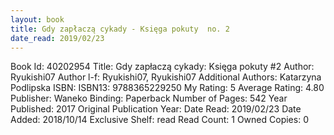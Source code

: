 ```yaml
---
layout: book
title: Gdy zapłaczą cykady - Księga pokuty  no. 2
date_read: 2019/02/23
---
```


Book Id: 40202954
Title: Gdy zapłaczą cykady: Księga pokuty #2
Author: Ryukishi07
Author l-f: Ryukishi07, Ryukishi07
Additional Authors: Katarzyna Podlipska
ISBN: 
ISBN13: 9788365229250
My Rating: 5
Average Rating: 4.80
Publisher: Waneko
Binding: Paperback
Number of Pages: 542
Year Published: 2017
Original Publication Year: 
Date Read: 2019/02/23
Date Added: 2018/10/14
Exclusive Shelf: read
Read Count: 1
Owned Copies: 0

